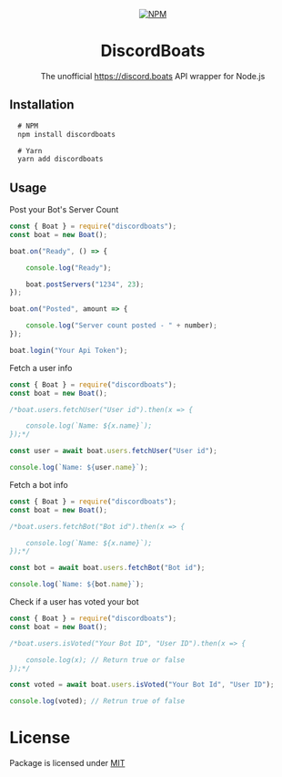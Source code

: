 <div align="center">

[![NPM](https://nodei.co/npm/discordboats.png?downloads=true&downloadRank=true&stars=true)](https://nodei.co/npm/discordboats)

# DiscordBoats
<p>The unofficial <a href="https://discord.boats">https://discord.boats</a> API wrapper for Node.js</p>
    
</div>



## Installation 

```diff
  # NPM
  npm install discordboats

  # Yarn
  yarn add discordboats
```

## Usage

Post your Bot's Server Count
```js
const { Boat } = require("discordboats");
const boat = new Boat();

boat.on("Ready", () => {

    console.log("Ready");

    boat.postServers("1234", 23);
});

boat.on("Posted", amount => {

    console.log("Server count posted - " + number);
});

boat.login("Your Api Token");
```

Fetch a user info
```js
const { Boat } = require("discordboats");
const boat = new Boat();

/*boat.users.fetchUser("User id").then(x => {

    console.log(`Name: ${x.name}`);
});*/

const user = await boat.users.fetchUser("User id");

console.log(`Name: ${user.name}`);
```

Fetch a bot info
```js
const { Boat } = require("discordboats");
const boat = new Boat();

/*boat.users.fetchBot("Bot id").then(x => {

    console.log(`Name: ${x.name}`);
});*/

const bot = await boat.users.fetchBot("Bot id");

console.log(`Name: ${bot.name}`);
```

Check if a user has voted your bot
```js
const { Boat } = require("discordboats");
const boat = new Boat();

/*boat.users.isVoted("Your Bot ID", "User ID").then(x => {

    console.log(x); // Return true or false
});*/

const voted = await boat.users.isVoted("Your Bot Id", "User ID");

console.log(voted); // Retrun true of false
```

# License

Package is licensed under [MIT](LICENSE)
